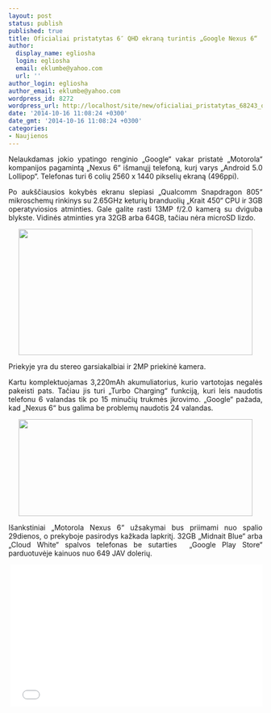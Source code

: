```yaml
---
layout: post
status: publish
published: true
title: Oficialiai pristatytas 6″ QHD ekraną turintis „Google Nexus 6“
author:
  display_name: egliosha
  login: egliosha
  email: eklumbe@yahoo.com
  url: ''
author_login: egliosha
author_email: eklumbe@yahoo.com
wordpress_id: 8272
wordpress_url: http://localhost/site/new/oficialiai_pristatytas_68243_qhd_ekrana_turintis_google_nexus_6/
date: '2014-10-16 11:08:24 +0300'
date_gmt: '2014-10-16 11:08:24 +0300'
categories:
- Naujienos
---
```

<p style="text-align: justify;">
	Nelaukdamas jokio ypatingo renginio &bdquo;Google&ldquo; vakar pristatė &bdquo;Motorola&ldquo; kompanijos pagamintą &bdquo;Nexus 6&ldquo; i&scaron;manųjį telefoną, kurį varys &bdquo;Android 5.0 Lollipop&ldquo;. Telefonas turi 6 colių 2560 x 1440 pikselių ekraną (496ppi).</p>
<p style="text-align: justify;">
	Po auk&scaron;čiausios kokybės ekranu slepiasi &bdquo;Qualcomm Snapdragon 805&ldquo; mikroschemų rinkinys su 2.65GHz keturių branduolių &bdquo;Krait 450&ldquo; CPU ir 3GB operatyviosios atminties. Gale galite rasti 13MP f/2.0 kamerą su dviguba blykste. Vidinės atminties yra 32GB arba 64GB, tačiau nėra microSD lizdo.</p>
<p style="text-align: center;">
	<a href="http://technews.lt/userfiles/nexus 6.jpg"><img alt="" src="http://technews.lt/userfiles/nexus 6.jpg" style="width: 464px; height: 250px;" /></a></p>
<p style="text-align: justify;">
	Priekyje yra du stereo garsiakalbiai ir 2MP priekinė kamera.</p>
<p style="text-align: justify;">
	Kartu komplektuojamas 3,220mAh akumuliatorius, kurio vartotojas negalės pakeisti pats. Tačiau jis turi &bdquo;Turbo Charging&ldquo; funkciją, kuri leis naudotis telefonu 6 valandas tik po 15 minučių trukmės įkrovimo. &bdquo;Google&ldquo; pažada, kad &bdquo;Nexus 6&ldquo; bus galima be problemų naudotis 24 valandas.</p>
<p style="text-align: center;">
	<a href="http://technews.lt/userfiles/nexus 6 2.JPG"><img alt="" src="http://technews.lt/userfiles/nexus 6 2.JPG" style="width: 464px; height: 192px;" /></a></p>
<p style="text-align: justify;">
	I&scaron;ankstiniai &bdquo;Motorola Nexus 6&ldquo; užsakymai bus priimami nuo spalio 29dienos, o prekyboje pasirodys kažkada lapkritį. 32GB &bdquo;Midnait Blue&ldquo; arba &bdquo;Cloud White&ldquo; spalvos telefonas be sutarties&nbsp; &bdquo;Google Play Store&ldquo; parduotuvėje kainuos nuo 649 JAV dolerių.</p>
<p style="text-align: justify;">
	&nbsp;<iframe allowfullscreen="" frameborder="0" height="281" src="//www.youtube.com/embed/wk-PY2dBKaA" width="500"></iframe></p>
